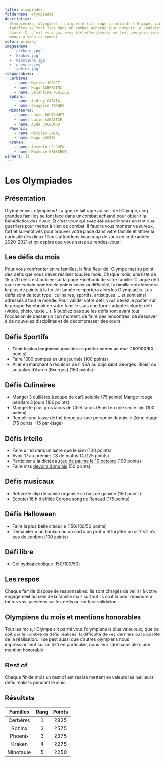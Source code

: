 ```yaml
---
title: olympiades
folderName: olympiades
description:
  Olympiennes, olympiens ! La guerre fait rage au sein de l’Olympe, cinq grandes
  familles se font face dans un combat acharné pour obtenir la bénédiction des
  dieux. Et c’est vous qui avez été sélectionnés en tant que guerriers pour
  mener à bien ce combat
color: primary
imagesName:
  - 'cerbere.jpg'
  - 'kraken.jpg'
  - 'minotaure.jpg'
  - 'phoenix.jpg'
  - 'sphinx.jpg'
responsables:
  Cerbères:
    - name: Marine JOSSET
    - name: Hugo ALBERTINI
    - name: Valentine AGUILLE
  Sphinx:
    - name: Audrey GARCIA
    - name: Grégoire FORGES
  Minotaures:
    - name: Louis BOUTONNET
    - name: Lucie LABASTIE
    - name: Aude JACQUARD
  Phoenix:
    - name: Nicolas LAVAL
    - name: Hugo LACREU
  Kraken:
    - name: Antonin LE GUEN
    - name: Maxence GRESSENT
winners: []
---
```


<div class="font-olympiades">

# Les Olympiades

</div>

## Présentation

<div class="font-olympiades">

Olympiennes, olympiens ! La guerre fait rage au sein de l’Olympe, cinq grandes
familles se font face dans un combat acharné pour obtenir la bénédiction des
dieux. Et c’est vous qui avez été sélectionnés en tant que guerriers pour mener
à bien ce combat. Il faudra vous montrer valeureux, fort et sur-motivés pour
prouver votre place dans votre famille et attirer la curiosité des dieux ! Nous
attendons beaucoup de vous en cette année 2020-2021 et on espère que vous serez
au rendez-vous !

</div>

<campus-center>
  <campus-carousel :names="imagesName" :folder-name="folderName"></campus-carousel>
</campus-center>

## Les défis du mois

<div class="list-lightning font-olympiades">

Pour vous confronter entre familles, la fine fleur de l’Olympe met au point des
défis que vous devez réaliser tous les mois. Chaque mois, une liste de 15 à 20
défis est publiée sur la page Facebook de votre famille. Chaque défi vaut un
certain nombre de points selon sa difficulté, la famille qui obtiendra le plus
de points à la fin de l’année remportera alors les Olympiades. Les défis sont de
tout type : culinaires, sportifs, artistiques … et sont ainsi adressés à tout le
monde. Pour valider votre défi, vous devez le poster sur le groupe Facebook de
votre famille sous une forme adapté selon le défi (vidéo, photo, texte …).
N’oubliez pas que les défis sont avant tout l’occasion de passer un bon moment,
de faire des rencontres, de s’essayer à de nouvelles disciplines et de
décompresser des cours.

## Défis Sportifs

- Tenir le plus longtemps possible en poirier contre un mur (150/100/50 points)
- Faire 1000 pompes en une journée (100 points)
- Aller en marchant à reculons de l’INSA au dojo saint Georges (Blois) ou au
  palais d’Auron (Bourges) (150 points)

## Défis Culinaires

- Manger 3 cuillères à soupe de café soluble (75 points) Manger rouge pendant 3
  jours (100 points)
- Manger le plus gros tacos de Chef tacos (Blois) en une seule fois (100 points)
- Remplir une tasse de thé tenue par une personne depuis le 2ème étage (75
  points +15 par étage)

## Défis Intello

- Faire un td dans un autre que le sien (100 points)
- Avoir 17 au premier DS de maths 1A (125 points)
- Participer à la dictée au
  [jeu de paume le 10 octobre](https://m.agglopolys.fr/fiche.../5563/2569-actualites.htm)
  (100 points)
- Faire mes
  [devoirs d’anglais](http://www.ophrys.fr/.../catalog.../5821/lire-vejji-pdf.html)
  (50 points)

## Défis musicaux

- Refaire le clip de bande organisé en bas de gamme (150 points)
- Écouter 16 h d’affilée Corona song de Renaud (175 points)

## Défis Halloween

- Faire la plus belle citrouille (150/100/50 points)
- Demander « un bonbon ou un sort à un prof » et lui jeter un sort s’il n’a pas
  de bonbon (100 points)

## Défi libre

- Gel hydroalcoolique (150/100/50)

</div>

## Les respos

<div class="font-olympiades">

Chaque famille dispose de responsables. Ils sont chargés de veiller à votre
engagement au sein de la famille mais surtout ils sont la pour répondre à toutes
vos questions sur les défis ou sur leur validation.

</div>

<campus-team :team="responsables" :color="color"></campus-team>

## Olympiens du mois et mentions honorables

<div class="font-olympiades">

Tout les mois, l’Olympe élit parmi vous l’olympiens le plus valeureux, que ce
soit par le nombre de défis réalisés, la difficulté de ces derniers ou la
qualité de la réalisation. Il se peut aussi que d’autres olympiens nous
impressionnent sur un défi en particulier, nous leur adressons alors une mention
honorable

</div>

<campus-team :team="winners" :color="color"></campus-team>

## Best of

<div class="font-olympiades">

Chaque fin de mois un best of est réalisé mettant en valeurs les meilleurs défis
réalisés pendant le mois.

</div>

## Résultats

| Familles  | Rang | Points |
| :-------: | :--: | :----: |
| Cerbères  |  1   |  2825  |
|  Sphinx   |  2   |  2575  |
|  Phoenix  |  3   |  2375  |
|  Kraken   |  4   |  2275  |
| Minotaure |  5   |  2250  |
